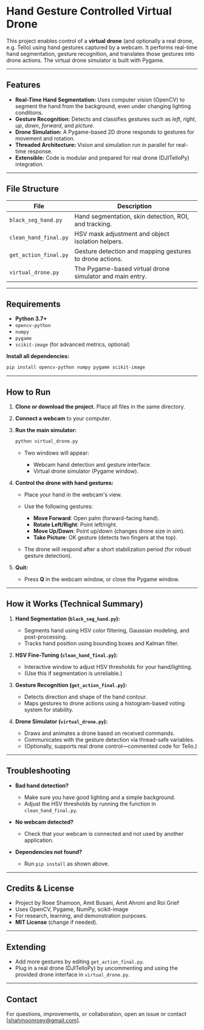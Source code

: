 # Hand Gesture Controlled Virtual Drone

This project enables control of a **virtual drone** (and optionally a real drone, e.g. Tello) using hand gestures captured by a webcam. It performs real-time hand segmentation, gesture recognition, and translates those gestures into drone actions. The virtual drone simulator is built with Pygame.

---

## Features

* **Real-Time Hand Segmentation:** Uses computer vision (OpenCV) to segment the hand from the background, even under changing lighting conditions.
* **Gesture Recognition:** Detects and classifies gestures such as *left*, *right*, *up*, *down*, *forward*, and *picture*.
* **Drone Simulation:** A Pygame-based 2D drone responds to gestures for movement and rotation.
* **Threaded Architecture:** Vision and simulation run in parallel for real-time response.
* **Extensible:** Code is modular and prepared for real drone (DJITelloPy) integration.

---

## File Structure

| File                  | Description                                              |
| --------------------- | -------------------------------------------------------- |
| `black_seg_hand.py`   | Hand segmentation, skin detection, ROI, and tracking.    |
| `clean_hand_final.py` | HSV mask adjustment and object isolation helpers.        |
| `get_action_final.py` | Gesture detection and mapping gestures to drone actions. |
| `virtual_drone.py`    | The Pygame-based virtual drone simulator and main entry. |

---

## Requirements

* **Python 3.7+**
* `opencv-python`
* `numpy`
* `pygame`
* `scikit-image` (for advanced metrics, optional)

**Install all dependencies:**

```sh
pip install opencv-python numpy pygame scikit-image
```

---

## How to Run

1. **Clone or download the project.**
   Place all files in the same directory.

2. **Connect a webcam** to your computer.

3. **Run the main simulator:**

   ```sh
   python virtual_drone.py
   ```

   * Two windows will appear:

     * Webcam hand detection and gesture interface.
     * Virtual drone simulator (Pygame window).

4. **Control the drone with hand gestures:**

   * Place your hand in the webcam's view.
   * Use the following gestures:

     * **Move Forward**: Open palm (forward-facing hand).
     * **Rotate Left/Right**: Point left/right.
     * **Move Up/Down**: Point up/down (changes drone size in sim).
     * **Take Picture**: OK gesture (detects two fingers at the top).
   * The drone will respond after a short stabilization period (for robust gesture detection).

5. **Quit:**

   * Press **Q** in the webcam window, or close the Pygame window.

---

## How it Works (Technical Summary)

1. **Hand Segmentation (`black_seg_hand.py`):**

   * Segments hand using HSV color filtering, Gaussian modeling, and post-processing.
   * Tracks hand position using bounding boxes and Kalman filter.

2. **HSV Fine-Tuning (`clean_hand_final.py`):**

   * Interactive window to adjust HSV thresholds for your hand/lighting.
   * (Use this if segmentation is unreliable.)

3. **Gesture Recognition (`get_action_final.py`):**

   * Detects direction and shape of the hand contour.
   * Maps gestures to drone actions using a histogram-based voting system for stability.

4. **Drone Simulator (`virtual_drone.py`):**

   * Draws and animates a drone based on received commands.
   * Communicates with the gesture detection via thread-safe variables.
   * (Optionally, supports real drone control—commented code for Tello.)

---

## Troubleshooting

* **Bad hand detection?**

  * Make sure you have good lighting and a simple background.
  * Adjust the HSV thresholds by running the function in `clean_hand_final.py`.

* **No webcam detected?**

  * Check that your webcam is connected and not used by another application.

* **Dependencies not found?**

  * Run `pip install` as shown above.

---

## Credits & License

* Project by Roee Shamoon, Amit Busani, Amit Ahroni and Roi Grief
* Uses OpenCV, Pygame, NumPy, scikit-image
* For research, learning, and demonstration purposes.
* **MIT License** (change if needed).

---

## Extending

* Add more gestures by editing `get_action_final.py`.
* Plug in a real drone (DJITelloPy) by uncommenting and using the provided drone interface in `virtual_drone.py`.

---

## Contact

For questions, improvements, or collaboration, open an issue or contact \[[shahmoonroey@gmail.com](mailto:your-email@example.com)].

